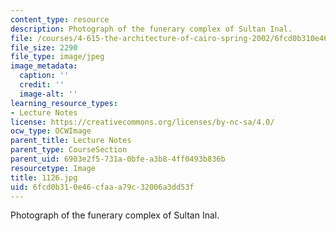 ```yaml
---
content_type: resource
description: Photograph of the funerary complex of Sultan Inal.
file: /courses/4-615-the-architecture-of-cairo-spring-2002/6fcd0b310e46cfaaa79c32006a3dd53f_1126.jpg
file_size: 2290
file_type: image/jpeg
image_metadata:
  caption: ''
  credit: ''
  image-alt: ''
learning_resource_types:
- Lecture Notes
license: https://creativecommons.org/licenses/by-nc-sa/4.0/
ocw_type: OCWImage
parent_title: Lecture Notes
parent_type: CourseSection
parent_uid: 6903e2f5-731a-0bfe-a3b8-4ff0493b836b
resourcetype: Image
title: 1126.jpg
uid: 6fcd0b31-0e46-cfaa-a79c-32006a3dd53f
---
```

Photograph of the funerary complex of Sultan Inal.